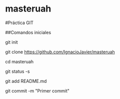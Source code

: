 # masteruah

#Práctica GIT



##Comandos iniciales

git init <!-- Iniciamos GIT -->

git clone https://github.com/IgnacioJavier/masteruah <!-- Clonamos el directorio -->

cd masteruah  <!-- trabajamos en él -->

git status -s <!-- Comprobamos el estado de los archivos dentro y vemos que README.md no tiene seguimiento -->

git add README.md <!-- hacemos seguimiento al archivo README -->

git commit -m "Primer commit" <!-- Hacemos el primer commit -->



